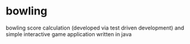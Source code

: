 # bowling
bowling score calculation (developed via test driven development) and simple interactive game application written in java
